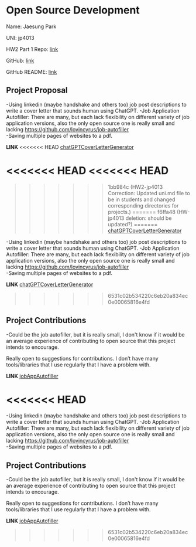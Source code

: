 # Open Source Development

Name: Jaesung Park

UNI: jp4013

HW2 Part 1 Repo: [link](https://github.com/jaesungpark42/GPTCovLet)

GitHub: [link](https://github.com/jaesungpark42)

GitHub README: [link](https://github.com/jaesungpark42/jaesungpark42/blob/main/README.md)

## Project Proposal
-Using linkedin (maybe handshake and others too) job post descriptions to write a cover letter that sounds human using ChatGPT. 
-Job Application Autofiller: There are many, but each lack flexibility on different variety of job application versions, also the only open source one is really small and lacking https://github.com/lovincyrus/job-autofiller  
-Saving multiple pages of websites to a pdf. 

**LINK** 
<<<<<<< HEAD
[chatGPTCoverLetterGenerator](../students/projects/python/chatGPTCoverLetterGenerator.md)

<<<<<<< HEAD
<<<<<<< HEAD
=======

>>>>>>> 1bb984c (HW2-jp4013 Correction: Updated uni.md file to be in students and changed corresponding directories for projects.)
=======
>>>>>>> f6ffa48 (HW-jp4013 deletion: should be updated?)
=======
[chatGPTCoverLetterGenerator](../students/projects/python/chatGPTCoverLetterGenerator.md)

-Using linkedin (maybe handshake and others too) job post descriptions to write a cover letter that sounds human using ChatGPT. 
-Job Application Autofiller: There are many, but each lack flexibility on different variety of job application versions, also the only open source one is really small and lacking https://github.com/lovincyrus/job-autofiller  
-Saving multiple pages of websites to a pdf. 

**LINK** 
[chatGPTCoverLetterGenerator](../students/projects/python/chatGPTCoverLetterGenerator.md)

>>>>>>> 6531c02b534220c6eb20a834ec0e00065816e4fd
## Project Contributions
-Could be the job autofiller, but it is really small, I don't know if it would be an average experience of contributing to open source that this project intends to encourage.

Really open to suggestions for contributions. I don’t have many tools/libraries that I use regularly that I have a problem with.

**LINK**
[jobAppAutofiller](../students/projects/javascript/jobAppAutofiller.md)

<<<<<<< HEAD
=======
-Using linkedin (maybe handshake and others too) job post descriptions to write a cover letter that sounds human using ChatGPT.
-Job Application Autofiller: There are many, but each lack flexibility on different variety of job application versions, also the only open source one is really small and lacking <https://github.com/lovincyrus/job-autofiller>  
-Saving multiple pages of websites to a pdf.

## Project Contributions
-Could be the job autofiller, but it is really small, I don't know if it would be an average experience of contributing to open source that this project intends to encourage.

Really open to suggestions for contributions. I don’t have many tools/libraries that I use regularly that I have a problem with.

**LINK**
[jobAppAutofiller](../students/projects/javascript/jobAppAutofiller.md)

>>>>>>> 6531c02b534220c6eb20a834ec0e00065816e4fd

